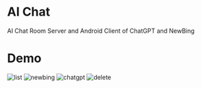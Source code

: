 # AI Chat
 AI Chat Room Server and Android Client of ChatGPT and NewBing

# Demo
![list](https://user-images.githubusercontent.com/11041174/242357695-06ffdbca-b519-42d3-adec-d46608d3e73e.gif)
![newbing](https://user-images.githubusercontent.com/11041174/242357724-dcdd2c7f-5142-4a64-8b24-bd1ef9aa669a.gif)
![chatgpt](https://user-images.githubusercontent.com/11041174/242357734-18332d13-0b4b-44e8-80ea-f4ee1b98adaf.gif)
![delete](https://user-images.githubusercontent.com/11041174/242357742-a1721fd9-10b4-470e-aaf2-7a103d86ca65.gif)
